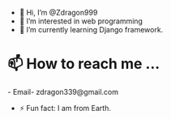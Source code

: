 - 👋 Hi, I’m @Zdragon999
- 👀 I’m interested in web programming
- 🌱 I’m currently learning Django framework.
  
<h1> 📫 How to reach me ...</h1>
- Email- zdragon339@gmail.com

- ⚡ Fun fact: I am from Earth.

<!---
Zdragon999/Zdragon999 is a ✨ special ✨ repository because its `README.md` (this file) appears on your GitHub profile.
You can click the Preview link to take a look at your changes.
--->
